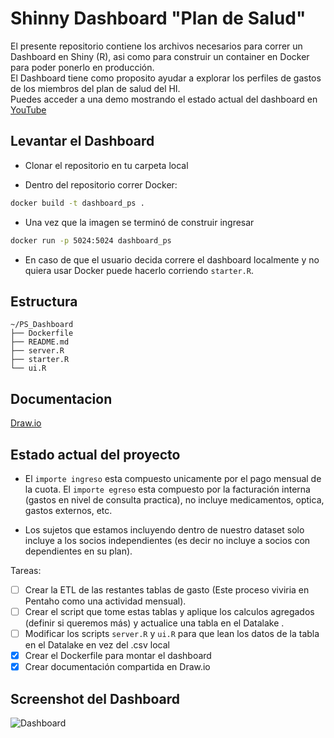 # Shinny Dashboard "Plan de Salud"
El presente repositorio contiene los archivos necesarios para correr un Dashboard en Shiny (R), asi como para construir
un container en Docker para poder ponerlo en producción.<br>
El Dashboard tiene como proposito ayudar a explorar los perfiles de gastos de los miembros del plan de salud del HI.<br>
Puedes acceder a una demo mostrando el estado actual del dashboard en [YouTube](https://youtu.be/S8vAC3X-6wM)

## Levantar el Dashboard
- Clonar el repositorio en tu carpeta local

- Dentro del repositorio correr Docker:
```bash
docker build -t dashboard_ps .
```
- Una vez que la imagen se terminó de construir ingresar
```bash
docker run -p 5024:5024 dashboard_ps
```
- En caso de que el usuario decida correre el dashboard localmente y no quiera usar Docker puede hacerlo corriendo `starter.R`. 

## Estructura 
```text
~/PS_Dashboard
├── Dockerfile
├── README.md
├── server.R
├── starter.R
└── ui.R
```

## Documentacion 
[Draw.io](https://drive.google.com/file/d/1hBPbHkGyVQ68m4H062RDr_Otk1WCx2iW/view?usp=sharing)

## Estado actual del proyecto
- El `importe ingreso` esta compuesto unicamente por el pago mensual de la cuota. El `importe egreso` esta compuesto por la facturación interna (gastos en nivel de consulta practica), no incluye medicamentos,  optica, gastos externos, etc.

- Los sujetos que estamos incluyendo dentro de nuestro dataset solo incluye a los socios independientes (es decir no incluye a socios con dependientes en su plan).

Tareas:

- [ ] Crear la ETL de las restantes tablas de gasto (Este proceso viviria en Pentaho como una actividad mensual).
- [ ] Crear el script que tome estas tablas y aplique los calculos agregados (definir si queremos más) y actualice una tabla en el Datalake .
- [ ] Modificar los scripts `server.R` y `ui.R` para que lean los datos de la tabla en el Datalake en vez del .csv local
- [x] Crear el Dockerfile para montar el dashboard
- [x] Crear documentación compartida en Draw.io

## Screenshot del Dashboard
![Dashboard](https://user-images.githubusercontent.com/43391630/94960610-30de3400-04c1-11eb-9a33-b66124948f18.png)
